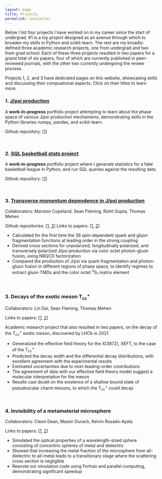 ```yaml
---
layout: page
title: Projects
permalink: /projects/
---
```


Below I list four projects I have worked on in my career since the start of undergrad.  #1 is a toy project designed as an avenue through which to broaden my skills in Python and scikit-learn.  The rest are my broadly-defined three academic research projects, one from undergrad and two from grad school.  Each of these three projects resulted in two papers for a grand total of six papers, four of which are currently published in peer-reviewed journals, with the other two currently undergoing the review process. 

Projects 1, 2, and 3 have dedicated pages on this website, showcasing skills and discussing their compuational aspects.  Click on their titles to learn more.

### 1. [J/psi production](jpsi-ml-proj.markdown)
A **work-in-progress** portfolio project attempting to learn about the phase space of various J/psi production mechanisms, demonstrating skills in the Python libraries numpy, pandas, and scikit-learn.

Github repository: [[1](https://github.com/reedhodges/portfolio_Jpsi)]

<br />

### 2. [SQL basketball stats project](sql-proj.markdown)
A **work-in-progress** portfolio project where I generate statistics for a fake basketball league in Python, and run SQL queries against the resulting data.

Github repository: [[1](https://github.com/reedhodges/bball_league)]

<br />

### 3. [Transverse momentum dependence in J/psi production](mathematica-proj.markdown)

Collaborators: Marston Copeland, Sean Fleming, Rohit Gupta, Thomas Mehen

Github repositories: [[1](https://github.com/reedhodges/JPsi_TMDFFs), [2](https://github.com/reedhodges/JPsi_Production_NRQCD)]
Links to papers: [[1](https://arxiv.org/pdf/2308.08605), [2](https://arxiv.org/pdf/2310.13737)]
 
- Calculated for the first time the 36 spin-dependent quark and gluon fragmentation functions at leading order in the strong coupling 
- Derived cross sections for unpolarized, longitudinally polarized, and transversely polarized J/psi production via color octet photon-gluon fusion, using NRQCD factorization
- Compared the production of J/psi via quark fragmentation and photon-gluon fusion in different regions of phase space, to identify regimes to extract gluon TMDs and the color octet <sup>3</sup>S<sub>1</sub> matrix element

<br />

### 3. Decays of the exotic meson T<sub>cc</sub><sup>+</sup>

Collaborators: Lin Dai, Sean Fleming, Thomas Mehen

Links to papers: [[1](https://arxiv.org/pdf/2109.02188), [2](https://arxiv.org/pdf/2301.11950)]

Academic research project that also resulted in two papers, on the decay of the T<sub>cc</sub><sup>+</sup> exotic meson, discovered by LHCb in 2021. 
- Generalized the effective field theory for the X(3872), XEFT, to the case of the T<sub>cc</sub><sup>+</sup>  
- Predicted the decay width and the differential decay distributions, with excellent agreement with the experimental results
- Estimated uncertainties due to next-leading-order contributions
- The agreement of data with our effective field theory model suggest a molecular interpretation for the meson
- Results cast doubt on the existence of a shallow bound state of pseudoscalar charm mesons, to which the T<sub>cc</sub><sup>+</sup> could decay

<br />

### 4. Invisibility of a metamaterial microsphere

Collaborators: Cleon Dean, Maxim Durach, Kelvin Rosado-Ayala

Links to papers: [[1](https://arxiv.org/ftp/arxiv/papers/1612/1612.00268.pdf), [2](http://shodor.org/media/content/jocse/volume8/issue3/hodges_final.pdf)]

- Simulated the optical properties of a wavelength-sized sphere consisting of concentric spheres of metal and dielectric
- Showed that increasing the metal fraction of the microsphere from all-dielectric to all-metal leads to a transitionary stage where the scattering cross section is negligible
- Rewrote our simulation code using Fortran and parallel computing, demonstrating significant speedup

